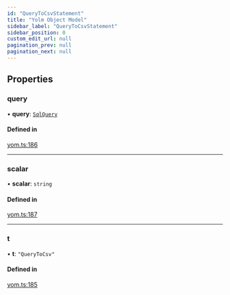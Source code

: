 ```yaml
---
id: "QueryToCsvStatement"
title: "Yolm Object Model"
sidebar_label: "QueryToCsvStatement"
sidebar_position: 0
custom_edit_url: null
pagination_prev: null
pagination_next: null
---
```


## Properties

### query

• **query**: [`SqlQuery`](../modules.md#sqlquery)

#### Defined in

[yom.ts:186](https://github.com/yolmio/boost/blob/964b449/src/yom.ts#L186)

___

### scalar

• **scalar**: `string`

#### Defined in

[yom.ts:187](https://github.com/yolmio/boost/blob/964b449/src/yom.ts#L187)

___

### t

• **t**: ``"QueryToCsv"``

#### Defined in

[yom.ts:185](https://github.com/yolmio/boost/blob/964b449/src/yom.ts#L185)
